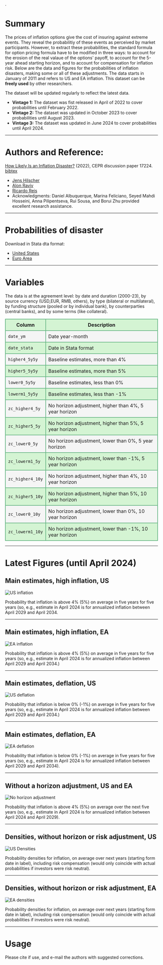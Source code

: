 .
# Summary
The prices of inflation options give the cost of insuring against extreme events. They reveal the probabilitiy of these events as perceived by market participants. However, to extract these probabilities, the standard formula for option pricing formula have to be modified in three ways: to account for the erosion of the real valaue of the options' payoff, to account for the 5-year ahead starting horizon, and to account for compensation for inflation risk. Below are the data and figures for the probabilities of inflation disasters, making some or all of these adjustments. The data starts in January of 2011 and refers to US and EA inflation. This dataset can be **freely used** by other researchers.

The dataset will be updated regularly to reflect the latest data.
- **Vintage 1:** The dataset was fist released in April of 2022 to cover probabilities until February 2022. 
- **Vintage 2:** The dataset was updated in October 2023 to cover probabilities until August 2023. 
- **Vintage 3:** The dataset was updated in June 2024 to cover probabilities until April 2024. 

---

# Authors and Reference:
[How Likely Is an Inflation Disaster?](https://r2rsquaredlse.github.io/web-lines/infdis.pdf) (2022), CEPR discussion paper 17224. 
[bibtex](https://personal.lse.ac.uk/reisr/papers/99-infdis-bib.bib)
- [Jens Hilscher](https://hilscher.ucdavis.edu)
- [Alon Raviv](https://mba.biu.ac.il/en/raviv)
- [Ricardo Reis](https://www.r2rsquared.com/)
- Acknowledgments: Daniel Albuquerque, Marina Feliciano, Seyed Mahdi Hosseini, Anna Pilipentseva, Rui Sousa, and Borui Zhu provided excellent research assistance.

---

# Probabilities of disaster
Download in Stata dta format:
- [United States](USwesttimates.dta)
- [Euro Area](EZwestimates.dta)

---

# Variables
The data is at the agreement level: by date and duration (2000-23), by source currency (USD,EUR, RMB, others), by type (bilateral or multilateral), by funding structure (pooled or
by individual bank), by counterparties (central banks), and by some terms (like collateral).

<table>
  <tr style="background-color: #d4f4d3;">
    <th style="border: 2px solid #68b684; padding: 8px;">Column</th>
    <th style="border: 2px solid #68b684; padding: 8px;">Description</th>
  </tr>
  <tr style="background-color: #f5f5f5;">
    <td style="border: 2px solid #68b684; padding: 8px;"><code>date_ym</code></td>
    <td style="border: 2px solid #68b684; padding: 8px;">Date year-month</td>
  </tr>
  <tr style="background-color: #d4f4d3;">
    <td style="border: 2px solid #68b684; padding: 8px;"><code>date_stata</code></td>
    <td style="border: 2px solid #68b684; padding: 8px;">Date in Stata format</td>
  </tr>
  <tr style="background-color: #f5f5f5;">
    <td style="border: 2px solid #68b684; padding: 8px;"><code>higher4_5y5y</code></td>
    <td style="border: 2px solid #68b684; padding: 8px;">Baseline estimates, more than 4% </td>
  </tr>
  <tr style="background-color: #d4f4d3;">
    <td style="border: 2px solid #68b684; padding: 8px;"><code>higher5_5y5y</code></td>
    <td style="border: 2px solid #68b684; padding: 8px;">Baseline estimates, more than 5%</td>
  </tr>
  <tr style="background-color: #f5f5f5;">
    <td style="border: 2px solid #68b684; padding: 8px;"><code>lower0_5y5y</code></td>
    <td style="border: 2px solid #68b684; padding: 8px;">Baseline estimates, less than 0%</td>
  </tr>
  <tr style="background-color: #d4f4d3;">
    <td style="border: 2px solid #68b684; padding: 8px;"><code>lowerm1_5y5y</code></td>
    <td style="border: 2px solid #68b684; padding: 8px;">Baseline estimates, less than -1%</td>
  </tr>
  <tr style="background-color: #f5f5f5;">
    <td style="border: 2px solid #68b684; padding: 8px;"><code>zc_higher4_5y</code></td>
    <td style="border: 2px solid #68b684; padding: 8px;">No horizon adjustment, higher than 4%, 5 year horizon</td>
  </tr>
  <tr style="background-color: #d4f4d3;">
    <td style="border: 2px solid #68b684; padding: 8px;"><code>zc_higher5_5y</code></td>
    <td style="border: 2px solid #68b684; padding: 8px;">No horizon adjustment, higher than 5%, 5 year horizon</td>
  </tr>
  <tr style="background-color: #f5f5f5;">
    <td style="border: 2px solid #68b684; padding: 8px;"><code>zc_lower0_5y</code></td>
    <td style="border: 2px solid #68b684; padding: 8px;">No horizon adjustment, lower than 0%, 5 year horizon</td>
  </tr>
  <tr style="background-color: #d4f4d3;">
    <td style="border: 2px solid #68b684; padding: 8px;"><code>zc_lowerm1_5y</code></td>
    <td style="border: 2px solid #68b684; padding: 8px;">No horizon adjustment, lower than -1%, 5 year horizon</td>
  </tr>
  <tr style="background-color: #f5f5f5;">
    <td style="border: 2px solid #68b684; padding: 8px;"><code>zc_higher4_10y</code></td>
    <td style="border: 2px solid #68b684; padding: 8px;">No horizon adjustment, higher than 4%, 10 year horizon</td>
  </tr>
  <tr style="background-color: #d4f4d3;">
    <td style="border: 2px solid #68b684; padding: 8px;"><code>zc_higher5_10y</code></td>
    <td style="border: 2px solid #68b684; padding: 8px;">No horizon adjustment, higher than 5%, 10 year horizon</td>
  </tr>
  <tr style="background-color: #f5f5f5;">
    <td style="border: 2px solid #68b684; padding: 8px;"><code>zc_lower0_10y</code></td>
    <td style="border: 2px solid #68b684; padding: 8px;">No horizon adjustment, lower than 0%, 10 year horizon</td>
  </tr>
  <tr style="background-color: #d4f4d3;">
    <td style="border: 2px solid #68b684; padding: 8px;"><code>zc_lowerm1_10y</code></td>
    <td style="border: 2px solid #68b684; padding: 8px;">No horizon adjustment, lower than -1%, 10 year horizon</td>
  </tr>
</table>

---

# Latest Figures (until April 2024)

## Main estimates, high inflation, US
![US inflation](figw_USinfshort.png)

Probability that inflation is above 4% (5%) on average in five years for five years (so, e.g., estimate in April 2024 is for annualized inflation between April 2029 and April 2034.

---

## Main estimates, high inflation, EA
![EA inflation](figw_EZinfshort.png)

Probability that inflation is above 4% (5%) on average in five years for five years (so, e.g., estimate in April 2024 is for annualized inflation between April 2029 and April 2034.)

---

## Main estimates, deflation, US
![US deflation](figw_USdefshort.png)

Probability that inflation is below 0% (-1%) on average in five years for five years (so, e.g., estimate in April 2024 is for annualized inflation between April 2029 and April 2034.)

---

## Main estimates, deflation, EA
![EA deflation](figw_EZdefshort.png)

Probability that inflation is below 0% (-1%) on average in five years for five years (so, e.g., estimate in April 2024 is for annualized inflation between April 2029 and April 2034).

---

## Without a horizon adjustment, US and EA
![No horizon adjustment](figw_5yboth.png)

Probability that inflation is above 4% (5%) on average over the next five years (so, e.g., estimate in April 2024 is for annualized inflation between April 2024 and April 2029).

---

## Densities, without horizon or risk adjustment, US
![US Densities](figw_USdensities.png) 

Probability densities for inflation, on average over next years (starting form date in label), including risk compensation (would only coincide with actual probabilities if investors were risk neutral).

---

## Densities, without horizon or risk adjustment, EA
![EA densities](figw_EZdensities.png) 

Probability densities for inflation, on average over next years (starting form date in label), including risk compensation (would only coincide with actual probabilities if investors were risk neutral).

---

# Usage
Please cite if use, and e-mail the authors with suggested corrections.


